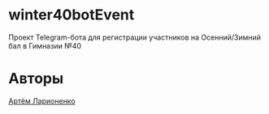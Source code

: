 # winter40botEvent
Проект Telegram-бота для регистрации участников на Осенний/Зимний бал в Гимназии №40
# Авторы
[Артём Ларионенко](https://github.com/lrrrtm)  
